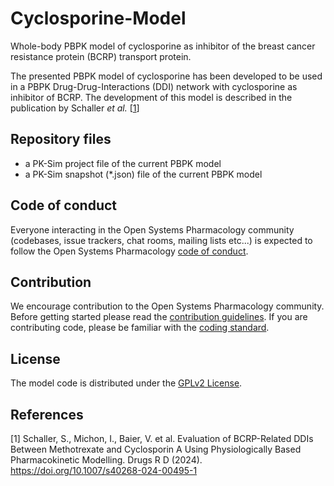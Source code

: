 # Cyclosporine-Model
Whole-body PBPK model of cyclosporine as inhibitor of the breast cancer resistance protein (BCRP) transport protein.

The presented PBPK model of cyclosporine has been developed to be used in a PBPK Drug-Drug-Interactions (DDI) network with cyclosporine as inhibitor of BCRP. The development of this model is described in the publication by Schaller *et al.* [[1](https://github.com/Open-Systems-Pharmacology/Cyclosporine-Model?tab=readme-ov-file#references)]

## Repository files

- a PK-Sim project file of the current PBPK model
- a PK-Sim snapshot (*.json) file of the current PBPK model

## Code of conduct
Everyone interacting in the Open Systems Pharmacology community (codebases, issue trackers, chat rooms, mailing lists etc...) is expected to follow the Open Systems Pharmacology [code of conduct](https://github.com/Open-Systems-Pharmacology/Suite/blob/master/CODE_OF_CONDUCT.md#contributor-covenant-code-of-conduct).

## Contribution
We encourage contribution to the Open Systems Pharmacology community. Before getting started please read the [contribution guidelines](https://github.com/Open-Systems-Pharmacology/Suite/blob/master/CONTRIBUTING.md#ways-to-contribute). If you are contributing code, please be familiar with the [coding standard](https://github.com/Open-Systems-Pharmacology/Suite/blob/master/CODING_STANDARDS.md#visual-studio-settings).

## License
The model code is distributed under the [GPLv2 License](https://github.com/Open-Systems-Pharmacology/Suite/blob/develop/LICENSE).

## References
[1] Schaller, S., Michon, I., Baier, V. et al. Evaluation of BCRP-Related DDIs Between Methotrexate and Cyclosporin A Using Physiologically Based Pharmacokinetic Modelling. Drugs R D (2024). https://doi.org/10.1007/s40268-024-00495-1
